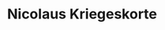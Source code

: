 ---
title: "Nicolaus Kriegeskorte"
presenter_id: nicolaus_kriegeskorte
layout: member_all_presentations
---